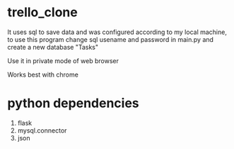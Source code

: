 # trello_clone

It uses sql to save data and was configured according to my local machine, to use this program change sql usename and password in main.py and create a new database "Tasks"

Use it in private mode of web browser

Works best with chrome

# python dependencies
1. flask
2. mysql.connector
3. json
